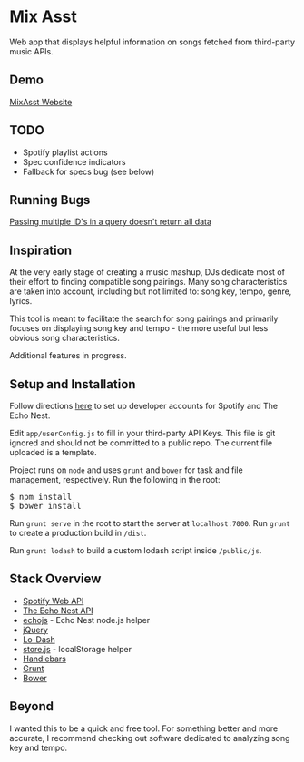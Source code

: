 # Mix Asst
Web app that displays helpful information on songs fetched from third-party music APIs.
## Demo
[MixAsst Website](http://mixasst.callinaryarts.co)

## TODO
- Spotify playlist actions
- Spec confidence indicators
- Fallback for specs bug (see below)

## Running Bugs
[Passing multiple ID's in a query doesn't return all data](http://developer.echonest.com/forums/thread/745)

## Inspiration
At the very early stage of creating a music mashup, DJs dedicate most of their effort to finding compatible song pairings. Many song characteristics are taken into account, including but not limited to: song key, tempo, genre, lyrics.

This tool is meant to facilitate the search for song pairings and primarily focuses on displaying song key and tempo - the more useful but less obvious song characteristics.

Additional features in progress.

## Setup and Installation

Follow directions [here](http://static.echonest.com/enspex/) to set up developer accounts for Spotify and The Echo Nest.

Edit `app/userConfig.js` to fill in your third-party API Keys. This file is git ignored and should not be committed to a public repo. The current file uploaded is a template.

Project runs on `node` and uses `grunt` and `bower` for task and file management, respectively. Run the following in the root:
<pre>
$ npm install
$ bower install
</pre>

Run `grunt serve` in the root to start the server at `localhost:7000`.
Run `grunt` to create a production build in `/dist`.

Run `grunt lodash` to build a custom lodash script inside `/public/js`.

## Stack Overview
- [Spotify Web API](https://developer.spotify.com/web-api/)
- [The Echo Nest API](http://developer.echonest.com/)
- [echojs](https://github.com/tcr/echojs) - Echo Nest node.js helper
- [jQuery](http://jquery.com/)
- [Lo-Dash](https://lodash.com/)
- [store.js](https://github.com/marcuswestin/store.js) - localStorage helper
- [Handlebars](http://handlebarsjs.com/)
- [Grunt](http://gruntjs.com/)
- [Bower](http://bower.io/)

## Beyond

I wanted this to be a quick and free tool. For something better and more accurate, I recommend checking out software dedicated to analyzing song key and tempo.